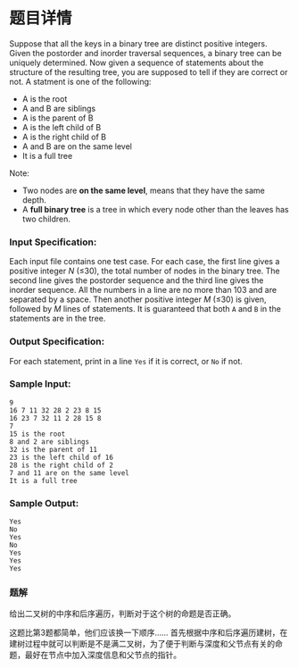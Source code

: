 # 题目详情
Suppose that all the keys in a binary tree are distinct positive integers. Given the postorder and inorder traversal sequences, a binary tree can be uniquely determined.
Now given a sequence of statements about the structure of the resulting tree, you are supposed to tell if they are correct or not. A statment is one of the following:

+ A is the root
+ A and B are siblings
+ A is the parent of B
+ A is the left child of B
+ A is the right child of B
+ A and B are on the same level
+ It is a full tree

Note:

+ Two nodes are **on the same level**, means that they have the same depth.
+ A **full binary tree** is a tree in which every node other than the leaves has two children.

### Input Specification: 
Each input file contains one test case. For each case, the first line gives a positive integer $N$ (≤30), the total number of nodes in the binary tree. The second line gives the postorder sequence and the third line gives the inorder sequence. All the numbers in a line are no more than 103 and are separated by a space.
Then another positive integer $M$ (≤30) is given, followed by $M$ lines of statements. It is guaranteed that both `A` and `B` in the statements are in the tree.
### Output Specification:
For each statement, print in a line `Yes` if it is correct, or `No` if not.
### Sample Input:
```
9
16 7 11 32 28 2 23 8 15
16 23 7 32 11 2 28 15 8
7
15 is the root
8 and 2 are siblings
32 is the parent of 11
23 is the left child of 16
28 is the right child of 2
7 and 11 are on the same level
It is a full tree
```
### Sample Output:
```
Yes
No
Yes
No
Yes
Yes
Yes
```
### 题解
给出二叉树的中序和后序遍历，判断对于这个树的命题是否正确。

这题比第3题都简单，他们应该换一下顺序……
首先根据中序和后序遍历建树，在建树过程中就可以判断是不是满二叉树，为了便于判断与深度和父节点有关的命题，最好在节点中加入深度信息和父节点的指针。